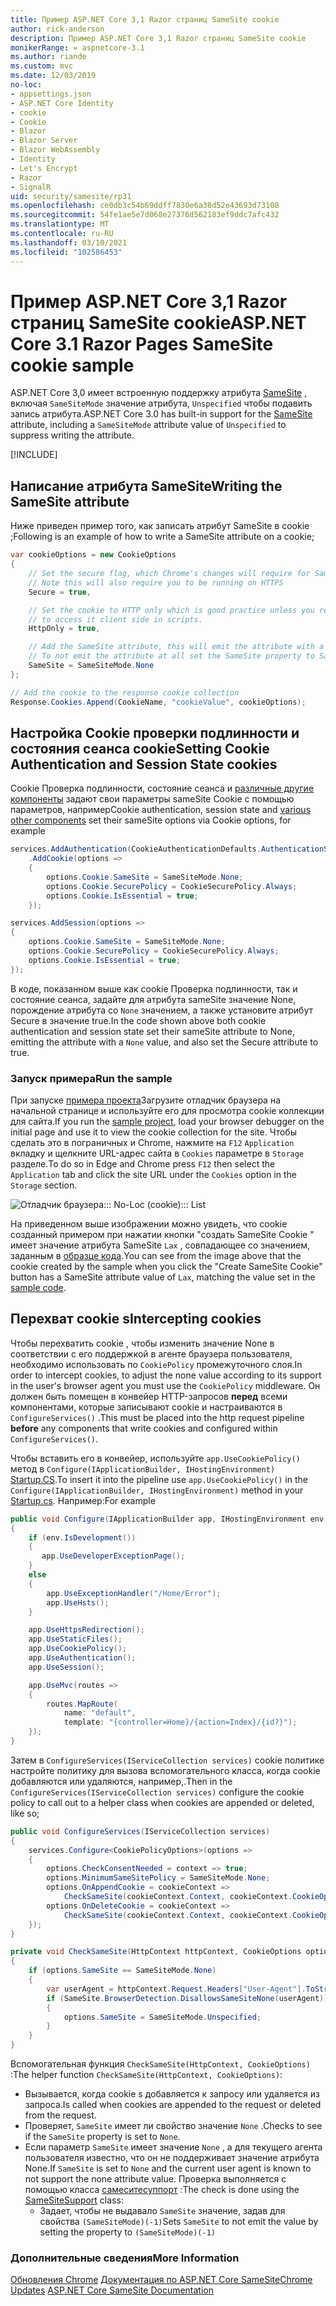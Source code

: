 ```yaml
---
title: Пример ASP.NET Core 3,1 Razor страниц SameSite cookie
author: rick-anderson
description: Пример ASP.NET Core 3,1 Razor страниц SameSite cookie
monikerRange: = aspnetcore-3.1
ms.author: riande
ms.custom: mvc
ms.date: 12/03/2019
no-loc:
- appsettings.json
- ASP.NET Core Identity
- cookie
- Cookie
- Blazor
- Blazor Server
- Blazor WebAssembly
- Identity
- Let's Encrypt
- Razor
- SignalR
uid: security/samesite/rp31
ms.openlocfilehash: ce0db3c54b69ddff7830e6a38d52e43693d73108
ms.sourcegitcommit: 54fe1ae5e7d068e27376d562183ef9ddc7afc432
ms.translationtype: MT
ms.contentlocale: ru-RU
ms.lasthandoff: 03/10/2021
ms.locfileid: "102586453"
---
```

# <a name="aspnet-core-31-razor-pages-samesite-cookie-sample"></a><span data-ttu-id="31679-103">Пример ASP.NET Core 3,1 Razor страниц SameSite cookie</span><span class="sxs-lookup"><span data-stu-id="31679-103">ASP.NET Core 3.1 Razor Pages SameSite cookie sample</span></span>

<span data-ttu-id="31679-104">ASP.NET Core 3,0 имеет встроенную поддержку атрибута [SameSite](https://www.owasp.org/index.php/SameSite) , включая `SameSiteMode` значение атрибута, `Unspecified` чтобы подавить запись атрибута.</span><span class="sxs-lookup"><span data-stu-id="31679-104">ASP.NET Core 3.0 has built-in support for the [SameSite](https://www.owasp.org/index.php/SameSite) attribute, including a `SameSiteMode` attribute value of `Unspecified` to suppress writing the attribute.</span></span>

[!INCLUDE[](~/includes/SameSiteIdentity.md)]

## <a name="writing-the-samesite-attribute"></a><a name="sampleCode"></a><span data-ttu-id="31679-105">Написание атрибута SameSite</span><span class="sxs-lookup"><span data-stu-id="31679-105">Writing the SameSite attribute</span></span>

<span data-ttu-id="31679-106">Ниже приведен пример того, как записать атрибут SameSite в cookie ;</span><span class="sxs-lookup"><span data-stu-id="31679-106">Following is an example of how to write a SameSite attribute on a cookie;</span></span>

```csharp
var cookieOptions = new CookieOptions
{
    // Set the secure flag, which Chrome's changes will require for SameSite none.
    // Note this will also require you to be running on HTTPS
    Secure = true,

    // Set the cookie to HTTP only which is good practice unless you really do need
    // to access it client side in scripts.
    HttpOnly = true,

    // Add the SameSite attribute, this will emit the attribute with a value of none.
    // To not emit the attribute at all set the SameSite property to SameSiteMode.Unspecified.
    SameSite = SameSiteMode.None
};

// Add the cookie to the response cookie collection
Response.Cookies.Append(CookieName, "cookieValue", cookieOptions);
```

## <a name="setting-cookie-authentication-and-session-state-cookies"></a><span data-ttu-id="31679-107">Настройка Cookie проверки подлинности и состояния сеанса cookie</span><span class="sxs-lookup"><span data-stu-id="31679-107">Setting Cookie Authentication and Session State cookies</span></span>

<span data-ttu-id="31679-108">Cookie Проверка подлинности, состояние сеанса и [различные другие компоненты](../samesite.md?view=aspnetcore-3.0) задают свои параметры sameSite Cookie с помощью параметров, например</span><span class="sxs-lookup"><span data-stu-id="31679-108">Cookie authentication, session state and [various other components](../samesite.md?view=aspnetcore-3.0) set their sameSite options via Cookie options, for example</span></span>

```csharp
services.AddAuthentication(CookieAuthenticationDefaults.AuthenticationScheme)
    .AddCookie(options =>
    {
        options.Cookie.SameSite = SameSiteMode.None;
        options.Cookie.SecurePolicy = CookieSecurePolicy.Always;
        options.Cookie.IsEssential = true;
    });

services.AddSession(options =>
{
    options.Cookie.SameSite = SameSiteMode.None;
    options.Cookie.SecurePolicy = CookieSecurePolicy.Always;
    options.Cookie.IsEssential = true;
});
```

<span data-ttu-id="31679-109">В коде, показанном выше как cookie Проверка подлинности, так и состояние сеанса, задайте для атрибута sameSite значение None, порождение атрибута со `None` значением, а также установите атрибут Secure в значение true.</span><span class="sxs-lookup"><span data-stu-id="31679-109">In the code shown above both cookie authentication and session state set their sameSite attribute to None, emitting the attribute with a `None` value, and also set the Secure attribute to true.</span></span>

### <a name="run-the-sample"></a><span data-ttu-id="31679-110">Запуск примера</span><span class="sxs-lookup"><span data-stu-id="31679-110">Run the sample</span></span>

<span data-ttu-id="31679-111">При запуске [примера проекта](https://github.com/blowdart/AspNetSameSiteSamples/tree/master/AspNetCore31RazorPages)Загрузите отладчик браузера на начальной странице и используйте его для просмотра cookie коллекции для сайта.</span><span class="sxs-lookup"><span data-stu-id="31679-111">If you run the [sample project](https://github.com/blowdart/AspNetSameSiteSamples/tree/master/AspNetCore31RazorPages), load your browser debugger on the initial page and use it to view the cookie collection for the site.</span></span> <span data-ttu-id="31679-112">Чтобы сделать это в пограничных и Chrome, нажмите на `F12` `Application` вкладку и щелкните URL-адрес сайта в `Cookies` параметре в `Storage` разделе.</span><span class="sxs-lookup"><span data-stu-id="31679-112">To do so in Edge and Chrome press `F12` then select the `Application` tab and click the site URL under the `Cookies` option in the `Storage` section.</span></span>

![Отладчик браузера::: No-Loc (cookie)::: List](BrowserDebugger.png)

<span data-ttu-id="31679-114">На приведенном выше изображении можно увидеть, что cookie созданный примером при нажатии кнопки "создать SameSite Cookie " имеет значение атрибута SameSite `Lax` , совпадающее со значением, заданным в [образце кода](#sampleCode).</span><span class="sxs-lookup"><span data-stu-id="31679-114">You can see from the image above that the cookie created by the sample when you click the "Create SameSite Cookie" button has a SameSite attribute value of `Lax`, matching the value set in the [sample code](#sampleCode).</span></span>

## <a name="intercepting-cookies"></a><a name="interception"></a><span data-ttu-id="31679-115">Перехват cookie s</span><span class="sxs-lookup"><span data-stu-id="31679-115">Intercepting cookies</span></span>

<span data-ttu-id="31679-116">Чтобы перехватить cookie , чтобы изменить значение None в соответствии с его поддержкой в агенте браузера пользователя, необходимо использовать по `CookiePolicy` промежуточного слоя.</span><span class="sxs-lookup"><span data-stu-id="31679-116">In order to intercept cookies, to adjust the none value according to its support in the user's browser agent you must use the `CookiePolicy` middleware.</span></span> <span data-ttu-id="31679-117">Он должен быть помещен в конвейер HTTP-запросов **перед** всеми компонентами, которые записывают cookie и настраиваются в `ConfigureServices()` .</span><span class="sxs-lookup"><span data-stu-id="31679-117">This must be placed into the http request pipeline **before** any components that write cookies and configured within `ConfigureServices()`.</span></span>

<span data-ttu-id="31679-118">Чтобы вставить его в конвейер, используйте `app.UseCookiePolicy()` метод в `Configure(IApplicationBuilder, IHostingEnvironment)` [Startup.CS](https://github.com/blowdart/AspNetSameSiteSamples/blob/master/AspNetCore21MVC/Startup.cs).</span><span class="sxs-lookup"><span data-stu-id="31679-118">To insert it into the pipeline use `app.UseCookiePolicy()` in the `Configure(IApplicationBuilder, IHostingEnvironment)` method in your [Startup.cs](https://github.com/blowdart/AspNetSameSiteSamples/blob/master/AspNetCore21MVC/Startup.cs).</span></span> <span data-ttu-id="31679-119">Например:</span><span class="sxs-lookup"><span data-stu-id="31679-119">For example</span></span>

```csharp
public void Configure(IApplicationBuilder app, IHostingEnvironment env)
{
    if (env.IsDevelopment())
    {
       app.UseDeveloperExceptionPage();
    }
    else
    {
        app.UseExceptionHandler("/Home/Error");
        app.UseHsts();
    }

    app.UseHttpsRedirection();
    app.UseStaticFiles();
    app.UseCookiePolicy();
    app.UseAuthentication();
    app.UseSession();

    app.UseMvc(routes =>
    {
        routes.MapRoute(
            name: "default",
            template: "{controller=Home}/{action=Index}/{id?}");
    });
}
```

<span data-ttu-id="31679-120">Затем в `ConfigureServices(IServiceCollection services)` cookie политике настройте политику для вызова вспомогательного класса, когда cookie добавляются или удаляются, например,.</span><span class="sxs-lookup"><span data-stu-id="31679-120">Then in the `ConfigureServices(IServiceCollection services)` configure the cookie policy to call out to a helper class when cookies are appended or deleted, like so;</span></span>

```csharp
public void ConfigureServices(IServiceCollection services)
{
    services.Configure<CookiePolicyOptions>(options =>
    {
        options.CheckConsentNeeded = context => true;
        options.MinimumSameSitePolicy = SameSiteMode.None;
        options.OnAppendCookie = cookieContext =>
            CheckSameSite(cookieContext.Context, cookieContext.CookieOptions);
        options.OnDeleteCookie = cookieContext =>
            CheckSameSite(cookieContext.Context, cookieContext.CookieOptions);
    });
}

private void CheckSameSite(HttpContext httpContext, CookieOptions options)
{
    if (options.SameSite == SameSiteMode.None)
    {
        var userAgent = httpContext.Request.Headers["User-Agent"].ToString();
        if (SameSite.BrowserDetection.DisallowsSameSiteNone(userAgent))
        {
            options.SameSite = SameSiteMode.Unspecified;
        }
    }
}
```

<span data-ttu-id="31679-121">Вспомогательная функция `CheckSameSite(HttpContext, CookieOptions)` :</span><span class="sxs-lookup"><span data-stu-id="31679-121">The helper function `CheckSameSite(HttpContext, CookieOptions)`:</span></span>

* <span data-ttu-id="31679-122">Вызывается, когда cookie s добавляется к запросу или удаляется из запроса.</span><span class="sxs-lookup"><span data-stu-id="31679-122">Is called when cookies are appended to the request or deleted from the request.</span></span>
* <span data-ttu-id="31679-123">Проверяет, `SameSite` имеет ли свойство значение `None` .</span><span class="sxs-lookup"><span data-stu-id="31679-123">Checks to see if the `SameSite` property is set to `None`.</span></span>
* <span data-ttu-id="31679-124">Если параметр `SameSite` имеет значение `None` , а для текущего агента пользователя известно, что он не поддерживает значение атрибута None.</span><span class="sxs-lookup"><span data-stu-id="31679-124">If `SameSite` is set to `None` and the current user agent is known to not support the none attribute value.</span></span> <span data-ttu-id="31679-125">Проверка выполняется с помощью класса [самеситесуппорт](https://github.com/dotnet/AspNetCore.Docs/blob/main/aspnetcore/security/samesite/snippets/SameSiteSupport.cs) :</span><span class="sxs-lookup"><span data-stu-id="31679-125">The check is done using the [SameSiteSupport](https://github.com/dotnet/AspNetCore.Docs/blob/main/aspnetcore/security/samesite/snippets/SameSiteSupport.cs) class:</span></span>
  * <span data-ttu-id="31679-126">Задает, чтобы не выдавало `SameSite` значение, задав для свойства `(SameSiteMode)(-1)`</span><span class="sxs-lookup"><span data-stu-id="31679-126">Sets `SameSite` to not emit the value by setting the property to `(SameSiteMode)(-1)`</span></span>

### <a name="more-information"></a><span data-ttu-id="31679-127">Дополнительные сведения</span><span class="sxs-lookup"><span data-stu-id="31679-127">More Information</span></span>
 
<span data-ttu-id="31679-128">[Обновления Chrome](https://www.chromium.org/updates/same-site) 
 [Документация по ASP.NET Core SameSite](xref:security/samesite)</span><span class="sxs-lookup"><span data-stu-id="31679-128">[Chrome Updates](https://www.chromium.org/updates/same-site)
[ASP.NET Core SameSite Documentation](xref:security/samesite)</span></span>
